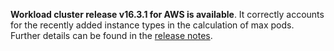**Workload cluster release v16.3.1 for AWS is available**. It correctly accounts for the recently added instance types in the calculation of max pods. Further details can be found in the [release notes](https://docs.giantswarm.io/changes/workload-cluster-releases-aws/releases/aws-v16.3.1/).
